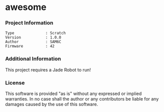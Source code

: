 awesome
================



### Project Information
```
Type              : Scratch
Version           : 1.0.0
Author            : SAM6C
Firmware          : 42
```

### Additional Information
This project requires a Jade Robot to run!

### License
This software is provided "as is" without any expressed or implied warranties.  In no case shall the author or any contributors be liable for any damages caused by the use of this software.

